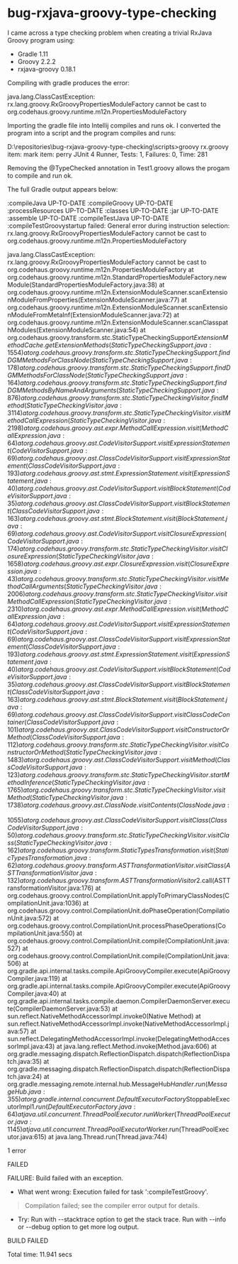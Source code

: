 bug-rxjava-groovy-type-checking
===============================

I came across a type checking problem when creating a trivial RxJava Groovy program using:

- Gradle 1.11
- Groovy 2.2.2
- rxjava-groovy 0.18.1

Compiling with gradle produces the error:

java.lang.ClassCastException: rx.lang.groovy.RxGroovyPropertiesModuleFactory cannot be cast to org.codehaus.groovy.runtime.m12n.PropertiesModuleFactory

Importing the gradle file into Intellij compiles and runs ok.  I converted the program into a script and the program compiles and runs:

D:\repositories\bug-rxjava-groovy-type-checking\scripts>groovy rx.groovy
item: mark
item: perry
JUnit 4 Runner, Tests: 1, Failures: 0, Time: 281

Removing the @TypeChecked annotation in Test1.groovy allows the progam to compile and run ok.

The full Gradle output appears below:

:compileJava UP-TO-DATE
:compileGroovy UP-TO-DATE
:processResources UP-TO-DATE
:classes UP-TO-DATE
:jar UP-TO-DATE
:assemble UP-TO-DATE
:compileTestJava UP-TO-DATE
:compileTestGroovystartup failed:
General error during instruction selection: rx.lang.groovy.RxGroovyPropertiesModuleFactory cannot be cast to org.codehaus.groovy.runtime.m12n.PropertiesModuleFactory

java.lang.ClassCastException: rx.lang.groovy.RxGroovyPropertiesModuleFactory cannot be cast to org.codehaus.groovy.runtime.m12n.PropertiesModuleFactory
	at org.codehaus.groovy.runtime.m12n.StandardPropertiesModuleFactory.newModule(StandardPropertiesModuleFactory.java:38)
	at org.codehaus.groovy.runtime.m12n.ExtensionModuleScanner.scanExtensionModuleFromProperties(ExtensionModuleScanner.java:77)
	at org.codehaus.groovy.runtime.m12n.ExtensionModuleScanner.scanExtensionModuleFromMetaInf(ExtensionModuleScanner.java:72)
	at org.codehaus.groovy.runtime.m12n.ExtensionModuleScanner.scanClasspathModules(ExtensionModuleScanner.java:54)
	at org.codehaus.groovy.transform.stc.StaticTypeCheckingSupport$ExtensionMethodCache.getExtensionMethods(StaticTypeCheckingSupport.java:1554)
	at org.codehaus.groovy.transform.stc.StaticTypeCheckingSupport.findDGMMethodsForClassNode(StaticTypeCheckingSupport.java:178)
	at org.codehaus.groovy.transform.stc.StaticTypeCheckingSupport.findDGMMethodsForClassNode(StaticTypeCheckingSupport.java:164)
	at org.codehaus.groovy.transform.stc.StaticTypeCheckingSupport.findDGMMethodsByNameAndArguments(StaticTypeCheckingSupport.java:876)
	at org.codehaus.groovy.transform.stc.StaticTypeCheckingVisitor.findMethod(StaticTypeCheckingVisitor.java:3114)
	at org.codehaus.groovy.transform.stc.StaticTypeCheckingVisitor.visitMethodCallExpression(StaticTypeCheckingVisitor.java:2198)
	at org.codehaus.groovy.ast.expr.MethodCallExpression.visit(MethodCallExpression.java:64)
	at org.codehaus.groovy.ast.CodeVisitorSupport.visitExpressionStatement(CodeVisitorSupport.java:69)
	at org.codehaus.groovy.ast.ClassCodeVisitorSupport.visitExpressionStatement(ClassCodeVisitorSupport.java:193)
	at org.codehaus.groovy.ast.stmt.ExpressionStatement.visit(ExpressionStatement.java:40)
	at org.codehaus.groovy.ast.CodeVisitorSupport.visitBlockStatement(CodeVisitorSupport.java:35)
	at org.codehaus.groovy.ast.ClassCodeVisitorSupport.visitBlockStatement(ClassCodeVisitorSupport.java:163)
	at org.codehaus.groovy.ast.stmt.BlockStatement.visit(BlockStatement.java:69)
	at org.codehaus.groovy.ast.CodeVisitorSupport.visitClosureExpression(CodeVisitorSupport.java:174)
	at org.codehaus.groovy.transform.stc.StaticTypeCheckingVisitor.visitClosureExpression(StaticTypeCheckingVisitor.java:1658)
	at org.codehaus.groovy.ast.expr.ClosureExpression.visit(ClosureExpression.java:43)
	at org.codehaus.groovy.transform.stc.StaticTypeCheckingVisitor.visitMethodCallArguments(StaticTypeCheckingVisitor.java:2006)
	at org.codehaus.groovy.transform.stc.StaticTypeCheckingVisitor.visitMethodCallExpression(StaticTypeCheckingVisitor.java:2310)
	at org.codehaus.groovy.ast.expr.MethodCallExpression.visit(MethodCallExpression.java:64)
	at org.codehaus.groovy.ast.CodeVisitorSupport.visitExpressionStatement(CodeVisitorSupport.java:69)
	at org.codehaus.groovy.ast.ClassCodeVisitorSupport.visitExpressionStatement(ClassCodeVisitorSupport.java:193)
	at org.codehaus.groovy.ast.stmt.ExpressionStatement.visit(ExpressionStatement.java:40)
	at org.codehaus.groovy.ast.CodeVisitorSupport.visitBlockStatement(CodeVisitorSupport.java:35)
	at org.codehaus.groovy.ast.ClassCodeVisitorSupport.visitBlockStatement(ClassCodeVisitorSupport.java:163)
	at org.codehaus.groovy.ast.stmt.BlockStatement.visit(BlockStatement.java:69)
	at org.codehaus.groovy.ast.ClassCodeVisitorSupport.visitClassCodeContainer(ClassCodeVisitorSupport.java:101)
	at org.codehaus.groovy.ast.ClassCodeVisitorSupport.visitConstructorOrMethod(ClassCodeVisitorSupport.java:112)
	at org.codehaus.groovy.transform.stc.StaticTypeCheckingVisitor.visitConstructorOrMethod(StaticTypeCheckingVisitor.java:1483)
	at org.codehaus.groovy.ast.ClassCodeVisitorSupport.visitMethod(ClassCodeVisitorSupport.java:123)
	at org.codehaus.groovy.transform.stc.StaticTypeCheckingVisitor.startMethodInference(StaticTypeCheckingVisitor.java:1765)
	at org.codehaus.groovy.transform.stc.StaticTypeCheckingVisitor.visitMethod(StaticTypeCheckingVisitor.java:1738)
	at org.codehaus.groovy.ast.ClassNode.visitContents(ClassNode.java:1055)
	at org.codehaus.groovy.ast.ClassCodeVisitorSupport.visitClass(ClassCodeVisitorSupport.java:50)
	at org.codehaus.groovy.transform.stc.StaticTypeCheckingVisitor.visitClass(StaticTypeCheckingVisitor.java:162)
	at org.codehaus.groovy.transform.StaticTypesTransformation.visit(StaticTypesTransformation.java:62)
	at org.codehaus.groovy.transform.ASTTransformationVisitor.visitClass(ASTTransformationVisitor.java:132)
	at org.codehaus.groovy.transform.ASTTransformationVisitor$2.call(ASTTransformationVisitor.java:176)
	at org.codehaus.groovy.control.CompilationUnit.applyToPrimaryClassNodes(CompilationUnit.java:1036)
	at org.codehaus.groovy.control.CompilationUnit.doPhaseOperation(CompilationUnit.java:572)
	at org.codehaus.groovy.control.CompilationUnit.processPhaseOperations(CompilationUnit.java:550)
	at org.codehaus.groovy.control.CompilationUnit.compile(CompilationUnit.java:527)
	at org.codehaus.groovy.control.CompilationUnit.compile(CompilationUnit.java:506)
	at org.gradle.api.internal.tasks.compile.ApiGroovyCompiler.execute(ApiGroovyCompiler.java:119)
	at org.gradle.api.internal.tasks.compile.ApiGroovyCompiler.execute(ApiGroovyCompiler.java:40)
	at org.gradle.api.internal.tasks.compile.daemon.CompilerDaemonServer.execute(CompilerDaemonServer.java:53)
	at sun.reflect.NativeMethodAccessorImpl.invoke0(Native Method)
	at sun.reflect.NativeMethodAccessorImpl.invoke(NativeMethodAccessorImpl.java:57)
	at sun.reflect.DelegatingMethodAccessorImpl.invoke(DelegatingMethodAccessorImpl.java:43)
	at java.lang.reflect.Method.invoke(Method.java:606)
	at org.gradle.messaging.dispatch.ReflectionDispatch.dispatch(ReflectionDispatch.java:35)
	at org.gradle.messaging.dispatch.ReflectionDispatch.dispatch(ReflectionDispatch.java:24)
	at org.gradle.messaging.remote.internal.hub.MessageHub$Handler.run(MessageHub.java:355)
	at org.gradle.internal.concurrent.DefaultExecutorFactory$StoppableExecutorImpl$1.run(DefaultExecutorFactory.java:64)
	at java.util.concurrent.ThreadPoolExecutor.runWorker(ThreadPoolExecutor.java:1145)
	at java.util.concurrent.ThreadPoolExecutor$Worker.run(ThreadPoolExecutor.java:615)
	at java.lang.Thread.run(Thread.java:744)

1 error

 FAILED

FAILURE: Build failed with an exception.

* What went wrong:
Execution failed for task ':compileTestGroovy'.
> Compilation failed; see the compiler error output for details.

* Try:
Run with --stacktrace option to get the stack trace. Run with --info or --debug option to get more log output.

BUILD FAILED

Total time: 11.941 secs
